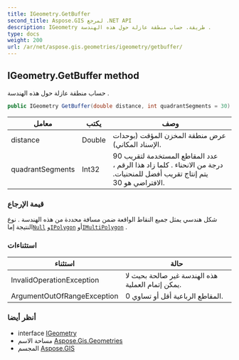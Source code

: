 ```yaml
---
title: IGeometry.GetBuffer
second_title: Aspose.GIS لمرجع .NET API
description: IGeometry طريقة. حساب منطقة عازلة حول هذه الهندسة .
type: docs
weight: 200
url: /ar/net/aspose.gis.geometries/igeometry/getbuffer/
---
```

## IGeometry.GetBuffer method

حساب منطقة عازلة حول هذه الهندسة .

```csharp
public IGeometry GetBuffer(double distance, int quadrantSegments = 30)
```

| معامل | يكتب | وصف |
| --- | --- | --- |
| distance | Double | عرض منطقة المخزن المؤقت (بوحدات الإسناد المكاني). |
| quadrantSegments | Int32 | عدد المقاطع المستخدمة لتقريب 90 درجة من الانحناء . كلما زاد هذا الرقم ، يتم إنتاج تقريب أفضل للمنحنيات. الافتراضي هو 30. |

### قيمة الإرجاع

شكل هندسي يمثل جميع النقاط الواقعة ضمن مسافة محددة من هذه الهندسة . نوع النتيجة إما[`Null`](../../geometry/null/) و[`IPolygon`](../../ipolygon/) أو[`IMultiPolygon`](../../imultipolygon/) .

### استثناءات

| استثناء | حالة |
| --- | --- |
| InvalidOperationException | هذه الهندسة غير صالحة بحيث لا يمكن إتمام العملية. |
| ArgumentOutOfRangeException | المقاطع الرباعية أقل أو تساوي 0. |

### أنظر أيضا

* interface [IGeometry](../)
* مساحة الاسم [Aspose.Gis.Geometries](../../igeometry/)
* المجسم [Aspose.GIS](../../../)


